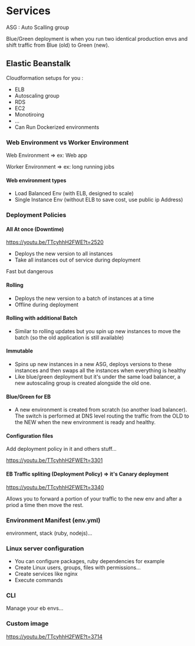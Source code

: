
# Services


ASG : Auto Scalling group

Blue/Green deployment is when you run two identical production envs and shift traffic from Blue (old) to Green (new).



## Elastic Beanstalk

Cloudformation setups for you :

- ELB
- Autoscaling group
- RDS
- EC2 
- Monotiroing
- ...
- Can Run Dockerized environments


### Web Environment vs Worker Environment

Web Environment => ex: Web app

Worker Environment => ex: long running jobs


#### Web environment types

- Load Balanced Env  (with ELB, designed to scale)
- Single Instance Env (without ELB to save cost, use public ip Address)


### Deployment Policies

#### All At once (Downtime)

https://youtu.be/TTcyhhH2FWE?t=2520

- Deploys the new version to all instances
- Take all instances out of service during deployment

Fast but dangerous

#### Rolling

- Deploys the new version to a batch of instances at a time
- Offline during deployment

#### Rolling with additional Batch

- Similar to rolling updates but you spin up new instances to move the
batch (so the old application is still available)

#### Immutable

- Spins up new instances in a new ASG, deploys versions to these
instances and then swaps all the instances when everything is healthy
- Like blue/green deployment but it's under the same load balancer, a new autoscaling group is created alongside the old one.

#### Blue/Green for EB

- A new environment is created from scratch (so another load balancer). The switch is performed at DNS level routing the traffic from the OLD to the NEW when the new environment is ready and healthy.

#### Configuration files

Add deployment policy in it and others stuff...

https://youtu.be/TTcyhhH2FWE?t=3301

#### EB Traffic spliting (Deployment Policy) => it's Canary deployment

https://youtu.be/TTcyhhH2FWE?t=3340

Allows you to forward a portion of your traffic to the new env and after a priod a time then move the rest.

### Environment Manifest (env.yml)

environment, stack (ruby, nodejs)...

### Linux server configuration

- You can configure packages, ruby dependencies for example 
- Create Linux users, groups, files with permissions...
- Create services like nginx
- Execute commands

### CLI

Manage your eb envs...

### Custom image

https://youtu.be/TTcyhhH2FWE?t=3714
